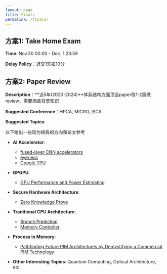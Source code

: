```yaml
---
layout: page
title: Finals
permalink: /finals/
---
```

## 方案1: Take Home Exam

**Time**: Nov.30 00:00 - Dec. 1 23:59

**Delay Policy**：迟交1天扣10分

## 方案2: Paper Review

**Description**：**近5年(2020-2024)**体系结构方面顶会paper取1-2篇做review，需要涵盖背景知识

**Suggested Conference**：HPCA, MICRO, ISCA

**Suggested Topics**:

以下给出一些较为经典的方向和论文参考

- **AI Accelerator**: 
    
    * [fused-layer CNN accelerators](https://ieeexplore.ieee.org/document/7783725/)
    * [eyeriess](https://dl.acm.org/doi/10.1145/3007787.3001177)
    * [Google TPU](https://research.google/pubs/in-datacenter-performance-analysis-of-a-tensor-processing-unit/)

- **GPGPU**:

    * [GPU Performance and Power Estimating](https://ieeexplore.ieee.org/document/7056063)

- **Secure Hardware Architecture**:

    * [Zero Knowledge Prove](https://ieeexplore.ieee.org/document/9499783)

- **Traditional CPU Architecture**:

    * [Branch Prediction](https://ieeexplore.ieee.org/abstract/document/742770)
    * [Memory Controller](https://ieeexplore.ieee.org/document/6835956)

- **Process in Memory**:

    * [Pathfinding Future PIM Architectures by Demystifying a Commercial PIM Technology](https://arxiv.org/abs/2308.00846)

- **Other Interesting Topics**: Quantum Computing, Optical Architecture, etc.